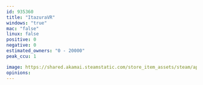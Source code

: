 ```yaml
---
id: 935360
title: "ItazuraVR"
windows: "true"
mac: "false"
linux: false
positive: 0
negative: 0
estimated_owners: "0 - 20000"
peak_ccu: 1

image: https://shared.akamai.steamstatic.com/store_item_assets/steam/apps/935360/header.jpg?t=1731978683
opinions:
---
```

